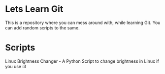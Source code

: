 # Lets Learn Git
This is a repository where you can mess around with, while learning Git. You can add random scripts to the same.

# Scripts 
Linux Brightness Changer - A Python Script to change brightness in Linux if you use i3
